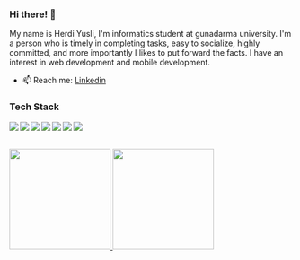 ### Hi there! 👋


My name is Herdi Yusli, I'm informatics student at gunadarma university. I'm a person who is timely in completing tasks, easy to socialize, highly committed, and more importantly I likes to put forward the facts. I have an interest in web development and mobile development.
- 📫 Reach me: [Linkedin](https://www.linkedin.com/in/herdi-yusli/) 

### Tech Stack
  <img align="left" src="https://img.shields.io/badge/git-%23F05033.svg?style=for-the-badge&logo=git&logoColor=white"/>
  <img align="left" src="https://img.shields.io/badge/Android-3DDC84?style=for-the-badge&logo=android&logoColor=white" />
  <img align="left" src="https://img.shields.io/badge/kotlin-%230095D5.svg?style=for-the-badge&logo=kotlin&logoColor=white"/>
  <img align="left" src="https://img.shields.io/badge/Android%20Studio-3DDC84.svg?style=for-the-badge&logo=android-studio&logoColor=white"/>
  <img align="left" src="https://img.shields.io/badge/laravel-%23FF2D20.svg?style=for-the-badge&logo=laravel&logoColor=white"/>
  <img align="left" src="https://img.shields.io/badge/Visual%20Studio%20Code-0078d7.svg?style=for-the-badge&logo=visual-studio-code&logoColor=white"/>
  <img align="left" src="https://img.shields.io/badge/php-%23777BB4.svg?style=for-the-badge&logo=php&logoColor=white"/>
  
  <br><br>

<p align="left">
<a href="https://github.com/gilangadhan">
  <img height="180em" src="https://github-readme-stats-eight-theta.vercel.app/api?username=herdiyusli&show_icons=true&theme=algolia&include_all_commits=true&count_private=true"/>
  <img height="180em" src="https://github-readme-stats-eight-theta.vercel.app/api/top-langs/?username=herdiyusli&layout=compact&langs_count=8&theme=algolia"/>
</a>
</p>
